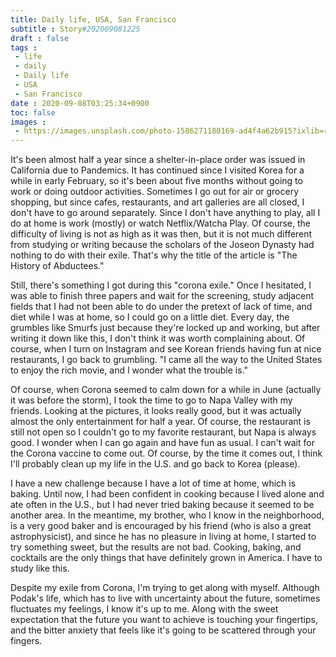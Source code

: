 ```yaml
---
title: Daily life, USA, San Francisco
subtitle : Story#202009081225
draft : false
tags :
 - life
 - daily
 - Daily life
 - USA
 - San Francisco
date : 2020-09-08T03:25:34+0900
toc: false
images : 
 - https://images.unsplash.com/photo-1586271180169-ad4f4a62b915?ixlib=rb-1.2.1&q=80&fm=jpg&crop=entropy&cs=tinysrgb&w=1080&fit=max&ixid=eyJhcHBfaWQiOjE1NTU0OX0
---
```


It's been almost half a year since a shelter-in-place order was issued in California due to Pandemics. It has continued since I visited Korea for a while in early February, so it's been about five months without going to work or doing outdoor activities. Sometimes I go out for air or grocery shopping, but since cafes, restaurants, and art galleries are all closed, I don't have to go around separately. Since I don't have anything to play, all I do at home is work (mostly) or watch Netflix/Watcha Play. Of course, the difficulty of living is not as high as it was then, but it is not much different from studying or writing because the scholars of the Joseon Dynasty had nothing to do with their exile. That's why the title of the article is "The History of Abductees."  

Still, there's something I got during this "corona exile." Once I hesitated, I was able to finish three papers and wait for the screening, study adjacent fields that I had not been able to do under the pretext of lack of time, and diet while I was at home, so I could go on a little diet. Every day, the grumbles like Smurfs just because they're locked up and working, but after writing it down like this, I don't think it was worth complaining about. Of course, when I turn on Instagram and see Korean friends having fun at nice restaurants, I go back to grumbling. "I came all the way to the United States to enjoy the rich movie, and I wonder what the trouble is."  

Of course, when Corona seemed to calm down for a while in June (actually it was before the storm), I took the time to go to Napa Valley with my friends. Looking at the pictures, it looks really good, but it was actually almost the only entertainment for half a year. Of course, the restaurant is still not open so I couldn't go to my favorite restaurant, but Napa is always good. I wonder when I can go again and have fun as usual. I can't wait for the Corona vaccine to come out. Of course, by the time it comes out, I think I'll probably clean up my life in the U.S. and go back to Korea (please).  

I have a new challenge because I have a lot of time at home, which is baking. Until now, I had been confident in cooking because I lived alone and ate often in the U.S., but I had never tried baking because it seemed to be another area. In the meantime, my brother, who I know in the neighborhood, is a very good baker and is encouraged by his friend (who is also a great astrophysicist), and since he has no pleasure in living at home, I started to try something sweet, but the results are not bad. Cooking, baking, and cocktails are the only things that have definitely grown in America. I have to study like this.  

Despite my exile from Corona, I'm trying to get along with myself. Although Podak's life, which has to live with uncertainty about the future, sometimes fluctuates my feelings, I know it's up to me. Along with the sweet expectation that the future you want to achieve is touching your fingertips, and the bitter anxiety that feels like it's going to be scattered through your fingers.  

